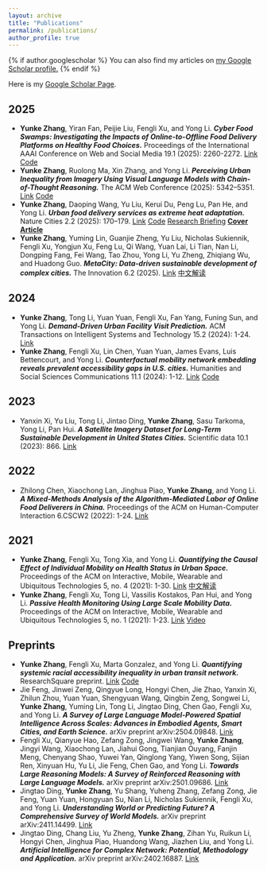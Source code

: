 ```yaml
---
layout: archive
title: "Publications"
permalink: /publications/
author_profile: true
---
```


{% if author.googlescholar %}
  You can also find my articles on <u><a href="{{author.googlescholar}}">my Google Scholar profile</a>.</u>
{% endif %}

Here is my [Google Scholar Page](https://scholar.google.com/citations?user=HQ_wnaYAAAAJ&hl=en).

2025
------
- **Yunke Zhang**, Yiran Fan, Peijie Liu, Fengli Xu, and Yong Li. ***Cyber Food Swamps: Investigating the Impacts of Online-to-Offline Food Delivery Platforms on Healthy Food Choices.*** Proceedings of the International AAAI Conference on Web and Social Media 19.1 (2025): 2260-2272. [Link](https://ojs.aaai.org/index.php/ICWSM/article/view/35932) [Code](https://github.com/tsinghua-fib-lab/CyberFoodSwamp)
- **Yunke Zhang**, Ruolong Ma, Xin Zhang, and Yong Li. ***Perceiving Urban Inequality from Imagery Using Visual Language Models with Chain-of-Thought Reasoning.*** The ACM Web Conference (2025): 5342–5351. [Link](https://dl.acm.org/doi/10.1145/3696410.3714536) [Code](https://github.com/tsinghua-fib-lab/UI-CoT)
- **Yunke Zhang**, Daoping Wang, Yu Liu, Kerui Du, Peng Lu, Pan He, and Yong Li. ***Urban food delivery services as extreme heat adaptation.*** Nature Cities 2.2 (2025): 170–179. [Link](https://www.nature.com/articles/s44284-024-00172-z) [Code](https://doi.org/10.5281/zenodo.8422141) [Research Briefing](https://www.nature.com/articles/s44284-024-00193-8) [**Cover Article**](https://www.nature.com/natcities/volumes/2/issues/2)
- **Yunke Zhang**, Yuming Lin, Guanjie Zheng, Yu Liu, Nicholas Sukiennik, Fengli Xu, Yongjun Xu, Feng Lu, Qi Wang, Yuan Lai, Li Tian, Nan Li, Dongping Fang, Fei Wang, Tao Zhou, Yong Li, Yu Zheng, Zhiqiang Wu, and Huadong Guo. ***MetaCity: Data-driven sustainable development of complex cities.*** The Innovation 6.2 (2025). [Link](https://doi.org/10.1016/j.xinn.2024.100775) [中文解读](https://mp.weixin.qq.com/s/WibwflJUyoKOTun4x0_axw)


2024
------
- **Yunke Zhang**, Tong Li, Yuan Yuan, Fengli Xu, Fan Yang, Funing Sun, and Yong Li. ***Demand-Driven Urban Facility Visit Prediction.*** ACM Transactions on Intelligent Systems and Technology 15.2 (2024): 1-24. [Link](https://dl.acm.org/doi/10.1145/3625233)
- **Yunke Zhang**, Fengli Xu, Lin Chen, Yuan Yuan, James Evans, Luis Bettencourt, and Yong Li. ***Counterfactual mobility network embedding reveals prevalent accessibility gaps in U.S. cities.*** Humanities and Social Sciences Communications 11.1 (2024): 1-12. [Link](https://www.nature.com/articles/s41599-023-02570-5) [Code](https://github.com/tsinghua-fib-lab/CRANE)

2023
------
- Yanxin Xi, Yu Liu, Tong Li, Jintao Ding, **Yunke Zhang**, Sasu Tarkoma, Yong Li, Pan Hui. ***A Satellite Imagery Dataset for Long-Term Sustainable Development in United States Cities.*** Scientific data 10.1 (2023): 866. [Link](https://www.nature.com/articles/s41597-023-02576-3)

2022
------
- Zhilong Chen, Xiaochong Lan, Jinghua Piao, **Yunke Zhang**, and Yong Li. ***A Mixed-Methods Analysis of the Algorithm-Mediated Labor of Online Food Deliverers in China.*** Proceedings of the ACM on Human-Computer Interaction 6.CSCW2 (2022): 1-24. [Link](https://doi.org/10.1145/3555585)

2021
------
- **Yunke Zhang**, Fengli Xu, Tong Xia, and Yong Li. ***Quantifying the Causal Effect of Individual Mobility on Health Status in Urban Space.*** Proceedings of the ACM on Interactive, Mobile, Wearable and Ubiquitous Technologies 5, no. 4 (2021): 1-30. [Link](https://doi.org/10.1145/3494990) [中文解读](https://mp.weixin.qq.com/s/7KWLkoVT8J5lfmhC5uPq_A)
- **Yunke Zhang**, Fengli Xu, Tong Li, Vassilis Kostakos, Pan Hui, and Yong Li. ***Passive Health Monitoring Using Large Scale Mobility Data.*** Proceedings of the ACM on Interactive, Mobile, Wearable and Ubiquitous Technologies 5, no. 1 (2021): 1-23. [Link](https://doi.org/10.1145/3448078) [Video](https://youtu.be/aYCS2kDt_6A)

Preprints
------
- **Yunke Zhang**, Fengli Xu, Marta Gonzalez, and Yong Li. ***Quantifying systemic racial accessibility inequality in urban transit network.*** ResearchSquare preprint. [Link](https://www.researchsquare.com/article/rs-3485896/v1) [Code](https://github.com/zyk21/TransitIneq)
- Jie Feng, Jinwei Zeng, Qingyue Long, Hongyi Chen, Jie Zhao, Yanxin Xi, Zhilun Zhou, Yuan Yuan, Shengyuan Wang, Qingbin Zeng, Songwei Li, **Yunke Zhang**, Yuming Lin, Tong Li, Jingtao Ding, Chen Gao, Fengli Xu, and Yong Li. ***A Survey of Large Language Model-Powered Spatial Intelligence Across Scales: Advances in Embodied Agents, Smart Cities, and Earth Science.***  arXiv preprint arXiv:2504.09848. [Link](https://arxiv.org/abs/2504.09848)
- Fengli Xu, Qianyue Hao, Zefang Zong, Jingwei Wang, **Yunke Zhang**, Jingyi Wang, Xiaochong Lan, Jiahui Gong, Tianjian Ouyang, Fanjin Meng, Chenyang Shao, Yuwei Yan, Qinglong Yang, Yiwen Song, Sijian Ren, Xinyuan Hu, Yu Li, Jie Feng, Chen Gao, and Yong Li. ***Towards Large Reasoning Models: A Survey of Reinforced Reasoning with Large Language Models.***  arXiv preprint arXiv:2501.09686. [Link](https://arxiv.org/abs/2501.09686)
- Jingtao Ding, **Yunke Zhang**, Yu Shang, Yuheng Zhang, Zefang Zong, Jie Feng, Yuan Yuan, Hongyuan Su, Nian Li, Nicholas Sukiennik, Fengli Xu, and Yong Li. ***Understanding World or Predicting Future? A Comprehensive Survey of World Models.*** arXiv preprint arXiv:2411.14499. [Link](https://arxiv.org/abs/2411.14499)
- Jingtao Ding, Chang Liu, Yu Zheng, **Yunke Zhang**, Zihan Yu, Ruikun Li, Hongyi Chen, Jinghua Piao, Huandong Wang, Jiazhen Liu, and Yong Li. ***Artificial Intelligence for Complex Network: Potential, Methodology and Application.*** arXiv preprint arXiv:2402.16887. [Link](https://arxiv.org/abs/2402.16887)
